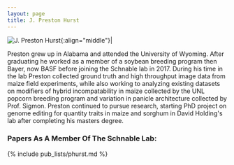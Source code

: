 ```yaml
---
layout: page
title: J. Preston Hurst
---
```


![J. Preston Hurst](/images/People_Images/Preston.jpg){:align="middle"}|

Preston grew up in Alabama and attended the University of Wyoming. After graduating he worked as a member of a soybean breeding program then Bayer, now BASF before joining the Schnable lab in 2017. During his time in the lab Preston collected ground truth and high throughput image data from maize field experiments, while also working to analyzing existing datasets on modifiers of hybrid incompatability in maize collected by the UNL popcorn breeding program and variation in panicle architecture collected by Prof. Sigmon. Preston continued to pursue research, starting PhD project on genome editing for quantity traits in maize and sorghum in David Holding's lab after completing his masters degree.

### Papers As A Member Of The Schnable Lab:

{% include pub_lists/phurst.md %}
